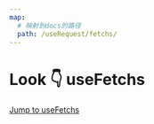 ```yaml
---
map:
  # 映射到docs的路径
  path: /useRequest/fetchs/
---
```


# Look 👇 useFetchs

<a href="/docs/hooks/en/useFetchs/" >Jump to useFetchs</a>
